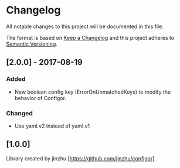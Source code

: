 # Changelog

All notable changes to this project will be documented in this file.

The format is based on [Keep a Changelog](http://keepachangelog.com/en/1.0.0/)
and this project adheres to [Semantic Versioning](http://semver.org/spec/v2.0.0.html).

## [2.0.0] - 2017-08-19

### Added
- New boolean config key (ErrorOnUnmatchedKeys) to modify the behavior of Configor.

### Changed
- Use yaml.v2 instead of yaml.v1

## [1.0.0]

Library created by jinzhu [https://github.com/jinzhu/configor]